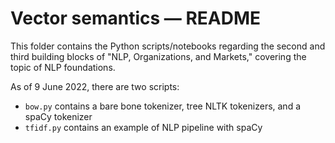 # Vector semantics — README

This folder contains the Python scripts/notebooks regarding the second and 
third building blocks of "NLP, Organizations, and Markets," covering the topic 
of NLP foundations.

As of 9 June 2022, there are two scripts:

- `bow.py` contains a bare bone tokenizer, tree NLTK tokenizers, and 
   a spaCy tokenizer
- `tfidf.py` contains an example of NLP pipeline with spaCy